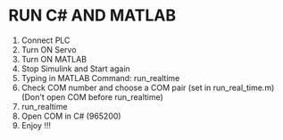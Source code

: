 # RUN C# AND MATLAB
1. Connect PLC 
2. Turn ON Servo
3. Turn ON MATLAB
4. Stop Simulink and Start again
5. Typing in MATLAB Command: run_realtime
6. Check COM number and choose a COM pair (set in run_real_time.m) (Don't open COM before run_realtime)
7. run_realtime
8. Open COM in C# (965200)
9.  Enjoy !!!
